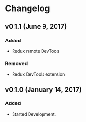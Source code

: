 # Changelog

## v0.1.1 (June 9, 2017)

### Added

- Redux remote DevTools

### Removed

- Redux DevTools extension

## v0.1.0 (January 14, 2017)

### Added

- Started Development.
